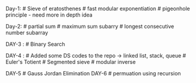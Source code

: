 Day-1: 	# Sieve of eratosthenes
	# fast modular exponentiation
	# pigeonhole principle - need more in depth idea 

Day-2:	# partial sum
	# maximum sum subarry
	# longest consecutive number subarray
	  
	
DAY-3 : # Binary Search

DAY-4 : # Added some DS codes to the repo -> linked list, stack, queue
	# Euler's Totient
	# Segmented sieve
	# modular inverse

DAY-5	# Gauss Jordan Elimination 
DAY-6	# permuation using recursion 